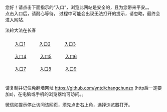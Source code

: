 您好！请点击下面指示的“入口”，浏览此网站是安全的，且为您带来平安。。 <br/>
点击入口后，请耐心等待， 过程中可能会出现无法打开的提示，请忽略，最终会进入网站. </br>

法轮大法在长春<br/>
<div style="padding:10px"><a style="margin:20px" target="_blank" href="https://dkbhc2wwszeeo.cloudfront.net/2Qpsp?gxnkkon" id="ccLink1" rel="nofollow">入口1</a> <a target="_blank" style="margin:20px" href="https://d2n05f4cl2n8nk.cloudfront.net/2Qpsp?ldnebixb" id="ccLink2" rel="nofollow">入口2</a> <a style="margin:20px" target="_blank" href="https://d1w935hssw3mfp.cloudfront.net/2Qpsp?fdizl" id="ccLink3" rel="nofollow">入口3</a></div>

<div style="padding:10px" ><a style="margin:20px" target="_blank" href="https://dkbhc2wwszeeo.cloudfront.net/2Qpsp?gxnkkon" id="ccLink4" rel="nofollow">入口4</a> <a style="margin:20px" href="https://d2n05f4cl2n8nk.cloudfront.net/2Qpsp?ldnebixb" target="_blank" id="ccLink5" rel="nofollow">入口5</a> <a style="margin:20px" href="https://d1w935hssw3mfp.cloudfront.net/2Qpsp?fdizl" target="_blank" id="ccLink6" rel="nofollow">入口6</a></div>

<div style="padding:10px"><a style="margin:20px" target="_blank" href="https://dkbhc2wwszeeo.cloudfront.net/2Qpsp?gxnkkon" id="ccLink7" rel="nofollow">入口7</a> <a style="margin:20px" href="https://d2n05f4cl2n8nk.cloudfront.net/2Qpsp?ldnebixb" target="_blank" id="ccLink8" rel="nofollow">入口8</a> <a style="margin:20px" target="_blank" href="https://d1w935hssw3mfp.cloudfront.net/2Qpsp?fdizl" id="ccLink9" rel="nofollow">入口9</a></div>

<br/>



请复制并记住免翻墙网址 https://github.com/yntd/changchunzx (http后一定要加s)，在电脑或手机的浏览器均可访问。。<br/>

微信如提示停止访问该网页，须先点击右上角，选择浏览器打开。
